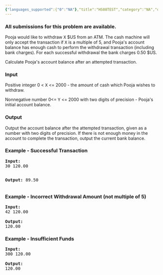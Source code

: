 ```yaml
---
{"languages_supported":{"0":"NA"},"title":"HS08TEST","category":"NA","old_version":true,"problem_code":"HS08TEST","tags":{"0":"NA"},"layout":"problem"}
---
```


<h3> All submissions for this problem are available. </h3>
<p>Pooja would like to withdraw <tt>X</tt> $US from an ATM. The cash machine will only accept the transaction if <tt>X</tt> is a multiple of 5, and Pooja's account balance has enough cash to perform the withdrawal transaction (including bank charges).  For each successful withdrawal the bank charges 0.50 $US.</p>
<p>Calculate Pooja's account balance after an attempted transaction.  </p>
<h3>Input</h3>
<p> Positive integer 0 &lt; <tt>X</tt> &lt;= 2000 - the amount of cash which Pooja wishes to withdraw.</p>
<p> Nonnegative number 0&lt;= <tt>Y</tt> &lt;= 2000 with two digits of precision - Pooja's initial account balance.</p>
<h3>Output</h3>
<p>Output the account balance after the attempted transaction, given as a number with two digits of precision.  If there is not enough money in the account to complete the transaction, output the current bank balance.</p>
<h3>Example - Successful Transaction</h3>
<pre>
<b>Input:</b>
30 120.00

<b>Output:</b>
89.50
</pre><h3>Example - Incorrect Withdrawal Amount (not multiple of 5)</h3>
<pre>
<b>Input:</b>
42 120.00

<b>Output:</b>
120.00
</pre><h3>Example - Insufficient Funds</h3>
<pre>
<b>Input:</b>
300 120.00

<b>Output:</b>
120.00
</pre>    